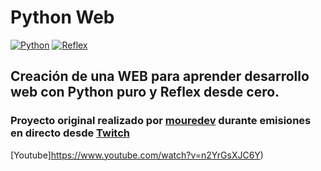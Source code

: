 # Python Web

[![Python](https://img.shields.io/badge/Python-3.11+-yellow?style=for-the-badge&logo=python&logoColor=white&labelColor=101010)](https://python.org)
[![Reflex](https://img.shields.io/badge/Reflex-0.5.9+-5646ED?style=for-the-badge&logo=reflex&logoColor=white&labelColor=101010)](https://reflex.dev)

## Creación de una WEB para aprender desarrollo web con Python puro y Reflex desde cero.

### Proyecto original realizado por [mouredev](https://github.com/mouredev) durante emisiones en directo desde [Twitch](https://twitch.tv/mouredev)

[Youtube]https://www.youtube.com/watch?v=n2YrGsXJC6Y)